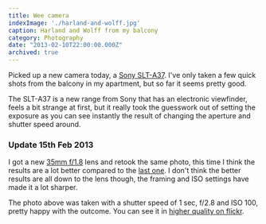```yaml
---
title: Wee camera
indexImage: './harland-and-wolff.jpg'
caption: Harland and Wolff from my balcony
category: Photography
date: "2013-02-10T22:00:00.000Z"
archived: true
---
```


Picked up a new camera today, a [Sony SLT-A37](http://www.amazon.co.uk/Sony-Translucent-Technology-Interchangeable-18-55mm/dp/B0083RQAYM/ref=sr_1_1?ie=UTF8&qid=1360529554&sr=8-1). I've only taken a few quick shots from the balcony in my apartment, but so far it seems pretty good.

The SLT-A37 is a new range from Sony that has an electronic viewfinder, feels a bit strange at first, but it really took the guesswork out of setting the exposure as you can see instantly the result of changing the aperture and shutter speed around.

### Update **15th Feb 2013**

I got a new [35mm f/1.8](http://www.amazon.co.uk/Sony-Alpha-SAL35F18-A-mount-Angle/dp/B003XU4B4A/ref=sr_1_1?ie=UTF8&qid=1360888461&sr=8-1) lens and retook the same photo, this time I think the results are a lot better compared to the [last one](http://www.flickr.com/photos/30467190@N05/8462927564/in/photostream). I don't think the better results are all down to the lens though, the framing and ISO settings have made it a lot sharper.

The photo above was taken with a shutter speed of 1 sec, f/2.8 and ISO 100, pretty happy with the outcome. You can see it in [higher quality on flickr](http://www.flickr.com/photos/30467190@N05/8474980436/sizes/h/in/photostream/).
